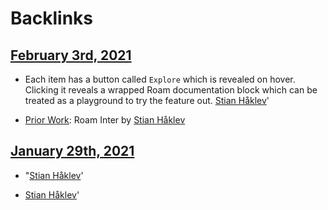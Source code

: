 
# Backlinks
## [February 3rd, 2021](<February 3rd, 2021.md>)
- Each item has a button called `Explore`  which is revealed on hover. Clicking it reveals a wrapped Roam documentation block which can be treated as a playground to try the feature out. [Stian Håklev](<Stian Håklev.md>)'

- [Prior Work](<Prior Work.md>): Roam Inter by [Stian Håklev](<Stian Håklev.md>)

## [January 29th, 2021](<January 29th, 2021.md>)
- "[Stian Håklev](<Stian Håklev.md>)'

- [Stian Håklev](<Stian Håklev.md>)'

